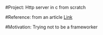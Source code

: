#Project: Http server in c from scratch

#Reference: from an article
[Link](https://medium.com/from-the-scratch/http-server-what-do-you-need-to-know-to-build-a-simple-http-server-from-scratch-d1ef8945e4fa)

#Motivation: Trying not to be a frameworker
